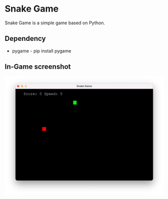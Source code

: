 # Snake Game

Snake Game is a simple game based on Python.

## Dependency
* pygame - pip install pygame

## In-Game screenshot
![](doc/snake_game_screenshot.png)